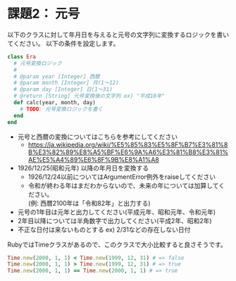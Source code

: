 # 課題2： 元号

以下のクラスに対して年月日を与えると元号の文字列に変換するロジックを書いてください。
以下の条件を設定します。

```rb
class Era
  # 元号変換ロジック
  #
  # @param year [Integer] 西暦
  # @param month [Integer] 月(1〜12)
  # @param day [Integer] 日(1〜31)
  # @return [String] 元号変換後の文字列 ex) "平成10年"
  def calc(year, month, day)
    # TODO: 元号変換ロジックを書く
  end
end
```

- 元号と西暦の変換についてはこちらを参考にしてください
  - https://ja.wikipedia.org/wiki/%E5%85%83%E5%8F%B7%E3%81%8B%E3%82%89%E8%A5%BF%E6%9A%A6%E3%81%B8%E3%81%AE%E5%A4%89%E6%8F%9B%E8%A1%A8
- 1926/12/25(昭和元年) 以降の年月日を変換する
  - 1926/12/24以前についてはArgumentError例外をraiseしてください
  - 令和が終わる年はまだわからないので、未来の年については加算してください。  
  (例: 西暦2100年は「令和82年」と出力する)
- 元号の1年目は元年と出力してください(平成元年、昭和元年、令和元年)
- 2年目以降については半角数字で出力してください(平成2年、昭和2年)
- 不正な日付は来ないものとする ex) 2/31などの存在しない日付

RubyではTimeクラスがあるので、このクラスで大小比較すると良さそうです。
```rb
Time.new(2000, 1, 1) < Time.new(1999, 12, 31) # => false
Time.new(2000, 1, 1) > Time.new(1999, 12, 31) # => true
Time.new(2000, 1, 1) == Time.new(2000, 1, 1) # => true
```
